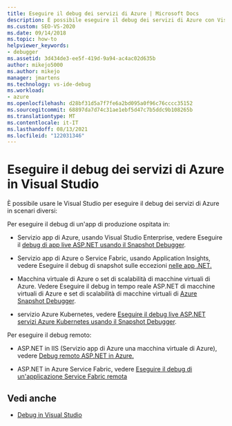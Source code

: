```yaml
---
title: Eseguire il debug dei servizi di Azure | Microsoft Docs
description: È possibile eseguire il debug dei servizi di Azure con Visual Studio. Usare i collegamenti in questo articolo per informazioni sui vari modi per eseguire questa operazione.
ms.custom: SEO-VS-2020
ms.date: 09/14/2018
ms.topic: how-to
helpviewer_keywords:
- debugger
ms.assetid: 3d434de3-ee5f-419d-9a94-ac4ac02d635b
author: mikejo5000
ms.author: mikejo
manager: jmartens
ms.technology: vs-ide-debug
ms.workload:
- azure
ms.openlocfilehash: d28bf31d5a7f7fe6a2bd095a0f96c76cccc35152
ms.sourcegitcommit: 68897da7d74c31ae1ebf5d47c7b5ddc9b108265b
ms.translationtype: MT
ms.contentlocale: it-IT
ms.lasthandoff: 08/13/2021
ms.locfileid: "122031346"
---
```

# <a name="debug-azure-services-in-visual-studio"></a>Eseguire il debug dei servizi di Azure in Visual Studio

È possibile usare le Visual Studio per eseguire il debug dei servizi di Azure in scenari diversi:

Per eseguire il debug di un'app di produzione ospitata in:

- Servizio app di Azure, usando Visual Studio Enterprise, vedere Eseguire il [debug di app live ASP.NET usando il Snapshot Debugger](../debugger/debug-live-azure-applications.md).

- Servizio app di Azure o Service Fabric, usando Application Insights, vedere Eseguire il debug di snapshot sulle eccezioni [nelle app .NET.](/azure/application-insights/app-insights-snapshot-debugger)

- Macchina virtuale di Azure o set di scalabilità di macchine virtuali di Azure. Vedere Eseguire il debug in tempo reale ASP.NET di macchine virtuali di Azure e set di scalabilità di macchine virtuali di [Azure Snapshot Debugger](../debugger/debug-live-azure-virtual-machines.md).

- servizio Azure Kubernetes, vedere [Eseguire il debug live ASP.NET servizi Azure Kubernetes usando il Snapshot Debugger](../debugger/debug-live-azure-kubernetes.md).

Per eseguire il debug remoto:

- ASP.NET in IIS (Servizio app di Azure una macchina virtuale di Azure), vedere [Debug remoto ASP.NET in Azure.](remote-debugging-azure.md)

- ASP.NET in Azure Service Fabric, vedere [Eseguire il debug di un'applicazione Service Fabric remota](/azure/service-fabric/service-fabric-debugging-your-application#debug-a-remote-service-fabric-application)

## <a name="see-also"></a>Vedi anche

- [Debug in Visual Studio](../debugger/index.yml)
